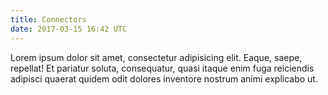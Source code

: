 ```yaml
---
title: Connectors
date: 2017-03-15 16:42 UTC
---
```


Lorem ipsum dolor sit amet, consectetur adipisicing elit. Eaque, saepe, repellat! Et pariatur soluta, consequatur, quasi itaque enim fuga reiciendis adipisci quaerat quidem odit dolores inventore nostrum animi explicabo ut.